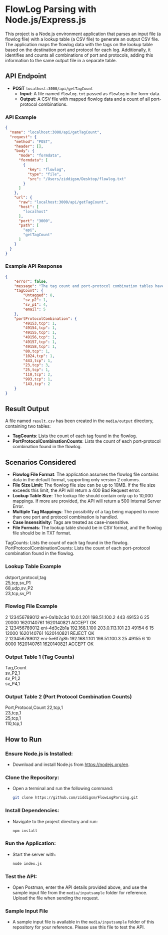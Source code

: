 # FlowLog Parsing with Node.js/Express.js

This project is a Node.js environment application that parses an input file (a flowlog file) with a lookup table (a CSV file) to generate an output CSV file. The application maps the flowlog data with the tags on the lookup table based on the destination port and protocol for each log. Additionally, it identifies and counts all combinations of port and protocols, adding this information to the same output file in a separate table.

## API Endpoint

- **POST** `localhost:3000/api/getTagCount`
  - **Input**: A file named `flowlog.txt` passed as `flowlog` in the form-data.
  - **Output**: A CSV file with mapped flowlog data and a count of all port-protocol combinations.

### API Example

```json
{
  "name": "localhost:3000/api/getTagCount",
  "request": {
    "method": "POST",
    "header": [],
    "body": {
      "mode": "formdata",
      "formdata": [
        {
          "key": "flowlog",
          "type": "file",
          "src": "/Users/ziddigsm/Desktop/flowlog.txt"
        }
      ]
    },
    "url": {
      "raw": "localhost:3000/api/getTagCount",
      "host": [
        "localhost"
      ],
      "port": "3000",
      "path": [
        "api",
        "getTagCount"
      ]
    }
  }
}
```
### Example API Response

```json
{
    "error": false,
    "message": "The tag count and port-protocol combination tables have been generated and are saved in the media/output folder under the name result.csv",
    "tagCount": {
        "Untagged": 8,
        "sv_p2": 1,
        "sv_p1": 4,
        "email": 5
    },
    "portProtocolCombination": {
        "49153,tcp": 1,
        "49154,tcp": 1,
        "49155,tcp": 1,
        "49156,tcp": 1,
        "49157,tcp": 1,
        "49158,tcp": 1,
        "80,tcp": 1,
        "1024,tcp": 1,
        "443,tcp": 1,
        "23,tcp": 3,
        "25,tcp": 1,
        "110,tcp": 2,
        "993,tcp": 1,
        "143,tcp": 2
    }
}
```
## Result Output

A file named `result.csv` has been created in the `media/output` directory, containing two tables:

- **TagCounts**: Lists the count of each tag found in the flowlog.
- **PortProtocolCombinationCounts**: Lists the count of each port-protocol combination found in the flowlog.

## Scenarios Considered

- **Flowlog File Format**: The application assumes the flowlog file contains data in the default format, supporting only version 2 columns.
- **File Size Limit**: The flowlog file size can be up to 10MB. If the file size exceeds this limit, the API will return a 400 Bad Request error.
- **Lookup Table Size**: The lookup file should contain only up to 10,000 mappings. If more are provided, the API will return a 500 Internal Server Error.
- **Multiple Tag Mappings**: The possibility of a tag being mapped to more than one port and protocol combination is handled.
- **Case Insensitivity**: Tags are treated as case-insensitive.
- **File Formats**: The lookup table should be in CSV format, and the flowlog file should be in TXT format.


TagCounts: Lists the count of each tag found in the flowlog.
PortProtocolCombinationCounts: Lists the count of each port-protocol combination found in the flowlog.

### Lookup Table Example
dstport,protocol,tag  
25,tcp,sv_P1  
68,udp,sv_P2  
23,tcp,sv_P1

### Flowlog File Example
2 123456789012 eni-0a1b2c3d 10.0.1.201 198.51.100.2 443 49153 6 25 20000 1620140761 1620140821 ACCEPT OK  
2 123456789012 eni-4d3c2b1a 192.168.1.100 203.0.113.101 23 49154 6 15 12000 1620140761 1620140821 REJECT OK  
2 123456789012 eni-5e6f7g8h 192.168.1.101 198.51.100.3 25 49155 6 10 8000 1620140761 1620140821 ACCEPT OK

### Output Table 1 (Tag Counts)
Tag,Count  
sv_P2,1  
sv_P1,2  
sv_P4,1

### Output Table 2 (Port Protocol Combination Counts)
Port,Protocol,Count
22,tcp,1  
23,tcp,1  
25,tcp,1  
110,tcp,1

## How to Run

### Ensure Node.js is Installed:
- Download and install Node.js from https://nodejs.org/en.

### Clone the Repository:
- Open a terminal and run the following command:

    ```bash
    git clone https://github.com/ziddigsm/FlowLogParsing.git
    ```

### Install Dependencies:
- Navigate to the project directory and run:

    ```bash
    npm install
    ```

### Run the Application:
- Start the server with:

    ```bash
    node index.js
    ```

### Test the API:
- Open Postman, enter the API details provided above, and use the sample input file from the `media/inputsample` folder for reference. Upload the file when sending the request.

### Sample Input File
- A sample input file is available in the `media/inputsample` folder of this repository for your reference. Please use this file to test the API.

